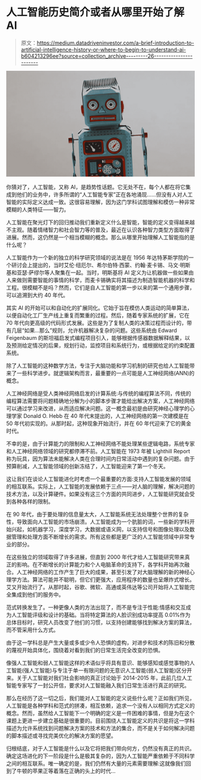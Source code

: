 # 人工智能历史简介或者从哪里开始了解 AI

> 原文：<https://medium.datadriveninvestor.com/a-brief-introduction-to-artificial-intelligence-history-or-where-to-begin-to-understand-ai-b604213296ee?source=collection_archive---------26----------------------->

![](img/48147c6ed3b1bd9d93b71cdbe33796f4.png)

你猜对了，人工智能，又称 AI，是趋势性话题。它无处不在，每个人都在将它集成到他们的业务中，许多所谓的“人工智能专家”正在各地涌现……但没有人对人工智能的实际定义达成一致。这很容易理解，因为这门学科试图理解和模仿一种非常模糊的人类特征——智力。

人工智能在聚光灯下的回归推动我们重新定义什么是智能，智能的定义变得越来越不主观。随着情绪智力和社会智力等的普及，最近在认识各种智力类型方面取得了进展。然而，这仍然是一个相当模糊的概念。那么从哪里开始理解人工智能指的是什么呢？

人工智能作为一个新的独立的科学研究领域的说法是在 1956 年达特茅斯学院的一个研讨会上提出的，当时艾伦·纽厄尔、希尔伯特·西蒙、约翰·麦卡锡、马文·明斯基和亚瑟·萨缪尔等人聚集在一起。当时，明斯基将 AI 定义为让机器做一些如果由人来做则需要智能的事情的科学，而麦卡锡确实将其描述为制造智能机器的科学和工程。很模糊不是吗？然而，它们是自人工智能的第一步以来的第一个通用步骤，可以追溯到大约 40 年代。

其实 AI 的开始可以和自动化的扩展同化。它始于旨在模仿人类运动的简单算法，以便自动化工厂生产线上重复而繁重的过程。然后，随着专家系统的扩展，它在 70 年代向更高级的代码形式发展。这些是为了复制人类的决策过程而设计的，带有几层“如果…那么”规则，允许机器解决复杂的问题。这些系统由 Edward Feigenbaum 的斯坦福启发式编程项目引入，能够根据传感器数据解释结果，以及预测给定情况的后果，规划行动，监控项目和系统行为，或根据给定的约束配置系统。

除了人工智能的这种数学方法，专注于大脑功能和学习机制的研究也给人工智能带来了一些科学进步。就逻辑架构而言，最重要的一点可能是人工神经网络(ANN)的概念。

人工神经网络是受人类神经网络启发的计算系统:与传统的编程算法不同，传统的编程算法需要将问题精确地分解为小的脚本步骤才能给出解决方案，人工神经网络可以通过学习来改进，从而适应解决问题。这一概念最初是由研究神经心理学的心理学家 Donald O. Hebb 在 40 年代末提出的，人工神经网络的第一次建模是在 50 年代初实现的。从那时起，这种现象开始流行，并在 60 年代迎来了它的黄金时代。

不幸的是，由于计算能力的限制和人工神经网络不能处理某些逻辑电路，系统专家和人工神经网络领域的研究都停滞不前。人工智能在 1973 年被 Lighthill Report 称为玩具，因为算法未能解决人类在合理时间内日常活动中遇到的复杂问题。由于预算削减，人工智能领域的创新冻结了，人工智能迎来了第一个冬天。

这让我们在谈论人工智能进化时考虑一个最重要的方面:支持人工智能发展的领域的相互联系。实际上，人工智能的发展依赖于三点——对人脑的理解，解决问题的技术方法，以及计算硬件。如果没有这三个方面的共同进步，人工智能研究就会受到各种各样的限制。

在 90 年代，由于要处理的信息量太大，人工智能系统无法处理整个世界的复杂性，导致面向人工智能的市场崩溃。人工智能成为一个肮脏的词，一些新的学科开始兴起，如机器学习，深度学习，大数据或语义网，以支持信号和图像处理以及数据管理和处理方面不断增长的需求。所有这些都是更广泛的人工智能领域中非常专业的部分。

在这些独立的领域取得了许多进展，但直到 2000 年代才给人工智能研究带来真正的影响。在不断增长的计算能力和个人电脑革命的支持下，各学科开始再次融合。人工神经网络的工作产生了巨大的成果，甚至引发了对大脑理解的新的神经心理学方法。算法可能并不聪明，但它们更强大，应用程序的数量也呈爆炸式增长。艾又开始流行了。从那时起，谷歌、微软、高通或英伟达等公司开始将人工智能完全集成到他们的服务中。

范式转换发生了。一种更像人类的方法出现了，而不是专注于性能:情感和交互成为人工智能评级和设计的基础。当将特定算法的人脸识别成功率提高 0.01%作为总体目标时，研究人员改变了他们的习惯，以支持创建能够找到解决方案的算法，而不管采用什么方式。

由于这一学科总是产生大量或多或少令人恐惧的虚构，对进步和技术的陈旧和分散的蔑视开始具体化，围绕着对看到我们的日常生活完全改变的恐惧。

像强人工智能和弱人工智能这样的术语似乎将具有意识、能够感知或感觉事物的人工智能(强人工智能)与专注于单一有限问题的无意识人工智能(弱人工智能)区分开来。关于人工智能对我们社会影响的真正讨论始于 2014-2015 年，此前几位人工智能专家写了一封公开信，要求对人工智能融入我们日常生活进行真正的研究。

那么在经历了这一切之后，我们能对人工智能的定义说些什么呢？正如我们所见，人工智能是各种学科和范式的拼凑，相互依赖，追求一个没有人以相同方式定义的概念。然而，虽然给人工智能下一个明确的定义是一件困难的事情，但是为在这个课题上更进一步建立基础是很重要的。目前围绕人工智能定义的共识是将这一学科描述为允许系统找到问题解决方案的技术和方法的集合，而不是关于如何解决问题的脚本描述或寻找完美优化的解决方案的愿望。

归根结底，对于人工智能是什么以及它将把我们带向何方，仍然没有真正的共识。确定这场进化的下一阶段是什么是极其复杂的，因为人工智能严重依赖于不同科学之间的相互联系。唯一确定的是，我们仍然有大量的元素需要理解:这就像我们回到了牛顿的苹果正等着落在正确的头上的时代…